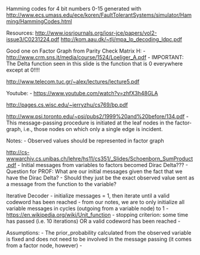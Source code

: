 Hamming codes for 4 bit numbers 0-15 generated with 
http://www.ecs.umass.edu/ece/koren/FaultTolerantSystems/simulator/Hamming/HammingCodes.html


Resources:
http://www.iosrjournals.org/iosr-jce/papers/vol2-issue3/C0231224.pdf
http://kom.aau.dk/~tlj/mpa_lp_decoding_ldpc.pdf

Good one on Factor Graph from Parity Check Matrix H:
    - http://www.crm.sns.it/media/course/1524/Loeliger_A.pdf
    - IMPORTANT: The Delta function seen in this slide is the function that is 0 everywhere except at 0!!!!
    
http://www.telecom.tuc.gr/~alex/lectures/lecture5.pdf


Youtube:
    - https://www.youtube.com/watch?v=zhfX3h48GLA


http://pages.cs.wisc.edu/~jerryzhu/cs769/bp.pdf
    
http://www.psi.toronto.edu/~psi/pubs2/1999%20and%20before/134.pdf
    - This message-passing procedure is initiated at the leaf nodes in the factor-graph, i.e., 
    those nodes on which only a single edge is incident.


Notes:
    - Observed values should be represented in factor graph
   
   



http://cs-wwwarchiv.cs.unibas.ch/lehre/hs11/cs351/_Slides/Schoenborn_SumProduct.pdf
    - Initial messages from variables to factors becomed Dirac Delta???
    - Question for PROF: What are our initial messages given the fact that we have the Dirac Delta?
        - Should they just be the exact observed value sent as a message from the function to the variable?

Iterative Decoder
    - initialize messages = 1, then iterate until a valid codeword has been reached
        - from our notes, we are to only initialize all variable messages in cycles (outgoing from a variable node) to 1
        - https://en.wikipedia.org/wiki/Unit_function
    - stopping criterion: some time has passed (i.e. 10 iterations) OR a valid codeword has been reached
    -
    
Assumptions:
    - The prior_probability calculated from the observed variable is fixed and does not need to be involved in the 
    message passing (it comes from a factor node, however)
    -